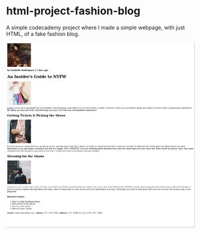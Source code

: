# html-project-fashion-blog
A simple codecademy project where I made a simple webpage, with just HTML, of a fake fashion blog.

![alt text](page_pic.png)
